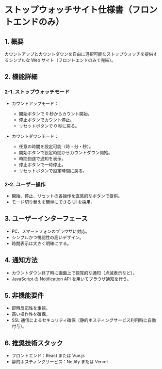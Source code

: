 # ストップウォッチサイト仕様書（フロントエンドのみ）

## 1. 概要

カウントアップとカウントダウンを自由に選択可能なストップウォッチを提供するシンプルな Web サイト（フロントエンドのみで完結）。

## 2. 機能詳細

### 2-1. ストップウォッチモード

- カウントアップモード：

  - 開始ボタンで 0 秒からカウント開始。
  - 停止ボタンでカウント停止。
  - リセットボタンで 0 秒に戻る。

- カウントダウンモード：
  - 任意の時間を設定可能（時・分・秒）。
  - 開始ボタンで設定時間からカウントダウン開始。
  - 時間到達で通知を表示。
  - 停止ボタンで一時停止。
  - リセットボタンで設定時間に戻る。

### 2-2. ユーザー操作

- 開始、停止、リセットの各操作を直感的なボタンで提供。
- モード切り替えを簡単にできる UI を採用。

## 3. ユーザーインターフェース

- PC、スマートフォンのブラウザに対応。
- シンプルかつ視認性の高いデザイン。
- 時間表示は大きく明確にする。

## 4. 通知方法

- カウントダウン終了時に画面上で視覚的な通知（点滅表示など）。
- JavaScript の Notification API を用いてブラウザ通知を行う。

## 5. 非機能要件

- 即時反応性を重視。
- 高い操作性を確保。
- SSL 通信によるセキュリティ確保（静的ホスティングサービス利用時に自動付与）。

## 6. 推奨技術スタック

- フロントエンド：React または Vue.js
- 静的ホスティングサービス：Netlify または Vercel
